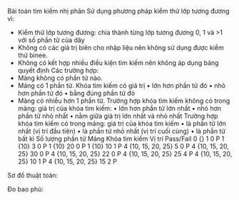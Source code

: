 Bài toán tìm kiếm nhị phân
Sử dụng phương pháp kiểm thử lớp tương đương vì:
- Kiểm thử lớp tương đương: chia thành từng lớp tương đương 0, 1 và >1 với số phần tử của dãy
- Không có các giá trị biên cho nhập liệu nên không sử dụng được kiểm thử binee.
- Không có kết hợp nhiều điều kiện tìm kiếm nên không áp dụng bảng quyết định
Các trường hợp:
- Mảng không có phần tử nào.
- Mảng có 1 phần tử. Khóa tìm kiếm có giá trị 
•	lớn hơn phần tử đó
•	nhỏ hơn phần tử đó
•	bằng đúng phần tử đó
- Mảng có nhiều hơn 1 phần tử.
       Trường hợp khóa tìm kiếm không có trong mảng: giá trị của khóa tìm kiếm:
•	lớn hơn phần tử lớn nhất
•	nhỏ hơn phần tử nhỏ nhất
•	nằm giữa giá trị lớn nhất và nhỏ nhất
      Trường hợp khóa tìm kiếm có trong mảng: giá trị của khóa tìm kiếm
•	là phần tử lớn nhất (vị trí đầu tiên)
•	là phần tử nhỏ nhất (vị trí cuối cùng)
•	là phần tử bất kì
Số lượng phần tử	Mảng 	Khóa tìm kiếm	Vị trí	Pass/Fail
0	{}	1	0	P
1	{10}	3	0	P
1	{10}	20	0	P
1	{10}	10	1	P
4	{10, 15, 20, 25}	5	0	P
4	{10, 15, 20, 25}	30	0	P
4	{10, 15, 20, 25}	22	0	P
4	{10, 15, 20, 25}	25	4	P
4	{10, 15, 20, 25}	10	1	P
4	{10, 15, 20, 25}	15	2	P


Sơ đồ thuật toán:
 
Đo bao phủ:
 
